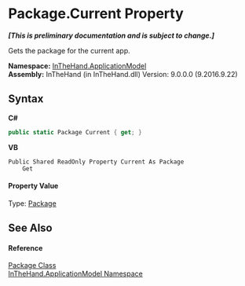 # Package.Current Property 
 _**\[This is preliminary documentation and is subject to change.\]**_

Gets the package for the current app.

**Namespace:**&nbsp;<a href="N_InTheHand_ApplicationModel">InTheHand.ApplicationModel</a><br />**Assembly:**&nbsp;InTheHand (in InTheHand.dll) Version: 9.0.0.0 (9.2016.9.22)

## Syntax

**C#**<br />
``` C#
public static Package Current { get; }
```

**VB**<br />
``` VB
Public Shared ReadOnly Property Current As Package
	Get
```


#### Property Value
Type: <a href="T_InTheHand_ApplicationModel_Package">Package</a>

## See Also


#### Reference
<a href="T_InTheHand_ApplicationModel_Package">Package Class</a><br /><a href="N_InTheHand_ApplicationModel">InTheHand.ApplicationModel Namespace</a><br />